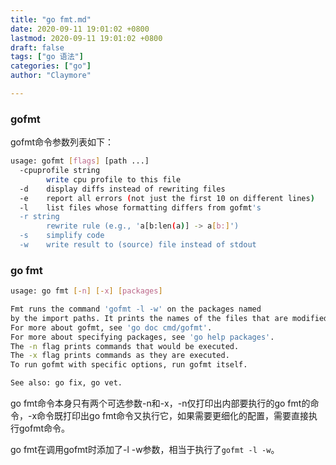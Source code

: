 ```yaml
---
title: "go fmt.md"
date: 2020-09-11 19:01:02 +0800
lastmod: 2020-09-11 19:01:02 +0800
draft: false
tags: ["go 语法"]
categories: ["go"]
author: "Claymore"

---
```






### gofmt

gofmt命令参数列表如下：

```bash
usage: gofmt [flags] [path ...]
  -cpuprofile string
        write cpu profile to this file
  -d    display diffs instead of rewriting files
  -e    report all errors (not just the first 10 on different lines)
  -l    list files whose formatting differs from gofmt's
  -r string
        rewrite rule (e.g., 'a[b:len(a)] -> a[b:]')
  -s    simplify code
  -w    write result to (source) file instead of stdout
```



### go  fmt

```bash
usage: go fmt [-n] [-x] [packages]

Fmt runs the command 'gofmt -l -w' on the packages named
by the import paths. It prints the names of the files that are modified.
For more about gofmt, see 'go doc cmd/gofmt'.
For more about specifying packages, see 'go help packages'.
The -n flag prints commands that would be executed.
The -x flag prints commands as they are executed.
To run gofmt with specific options, run gofmt itself.

See also: go fix, go vet.
```

go fmt命令本身只有两个可选参数-n和-x，-n仅打印出内部要执行的go fmt的命令，-x命令既打印出go fmt命令又执行它，如果需要更细化的配置，需要直接执行gofmt命令。

go fmt在调用gofmt时添加了-l -w参数，相当于执行了`gofmt -l -w`。

